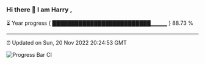 ### Hi there 👋 I am Harry , 

⏳ Year progress { ██████████████████████████▁▁▁▁ } 88.73 %

---

⏰ Updated on Sun, 20 Nov 2022 20:24:53 GMT

![Progress Bar CI](https://github.com/duykhang68/duykhang68/workflows/Progress%20Bar%20CI/badge.svg)
